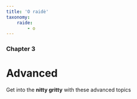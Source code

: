 ```yaml
---
title: 'O raidė'
taxonomy:
    raide:
        - o
---
```


### Chapter 3

# Advanced

Get into the **nitty gritty** with these advanced topics
